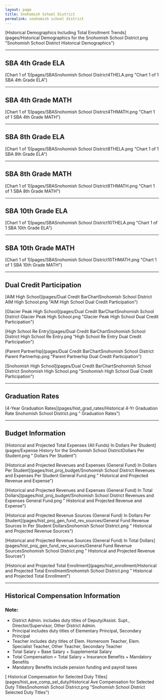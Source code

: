 ```yaml
---
layout: page
title: Snohomish School District
permalink: snohomish school district
---
```



[Historical Demographics Including Total Enrollment Trends](pages/Historical Demographics for the Snohomish School District.png "Snohomish School District Historical Demographics")

___

## SBA 4th Grade ELA

[Chart 1 of 1](pages/SBASnohomish School District4THELA.png "Chart 1 of 1 SBA 4th Grade ELA")


___

## SBA 4th Grade MATH

[Chart 1 of 1](pages/SBASnohomish School District4THMATH.png "Chart 1 of 1 SBA 4th Grade MATH")


___

## SBA 8th Grade ELA

[Chart 1 of 1](pages/SBASnohomish School District8THELA.png "Chart 1 of 1 SBA 8th Grade ELA")


___

## SBA 8th Grade MATH

[Chart 1 of 1](pages/SBASnohomish School District8THMATH.png "Chart 1 of 1 SBA 8th Grade MATH")


___

## SBA 10th Grade ELA

[Chart 1 of 1](pages/SBASnohomish School District10THELA.png "Chart 1 of 1 SBA 10th Grade ELA")


___

## SBA 10th Grade MATH

[Chart 1 of 1](pages/SBASnohomish School District10THMATH.png "Chart 1 of 1 SBA 10th Grade MATH")


___

## Dual Credit Participation

[AIM High School](pages/Dual Credit BarChartSnohomish School District AIM High School.png "AIM High School Dual Credit Participation")

[Glacier Peak High School](pages/Dual Credit BarChartSnohomish School District Glacier Peak High School.png "Glacier Peak High School Dual Credit Participation")

[High School Re Entry](pages/Dual Credit BarChartSnohomish School District High School Re Entry.png "High School Re Entry Dual Credit Participation")

[Parent Partnerhip](pages/Dual Credit BarChartSnohomish School District Parent Partnerhip.png "Parent Partnerhip Dual Credit Participation")

[Snohomish High School](pages/Dual Credit BarChartSnohomish School District Snohomish High School.png "Snohomish High School Dual Credit Participation")


___

## Graduation Rates

[4-Year Graduation Rates](pages/hist_grad_rates/Historical 4-Yr Graduation Rate Snohomish School District.png " Graduation Rates")


___

## Budget Information

[Historical and Projected Total Expenses (All Funds) In Dollars Per Student](pages/Expense History for the Snohomish School DistrictDollars Per Student.png " Dollars Per Student")

[Historical and Projected Revenues and Expenses (General Fund) In Dollars Per Student](pages/hist_proj_budget/Snohomish School District Revenues and Expenses Per Student General Fund.png " Historical and Projected Revenue and Expense")

[Historical and Projected Revenues and Expenses (General Fund) In Total Dollars](pages/hist_proj_budget/Snohomish School District Revenues and Expenses General Fund.png " Historical and Projected Revenue and Expense")

[Historical and Projected Revenue Sources (General Fund) In Dollars Per Student](pages/hist_proj_gen_fund_rev_sources/General Fund Revenue Sources In Per Student DollarsSnohomish School District.png " Historical and Projected Revenue Sources")

[Historical and Projected Revenue Sources (General Fund) In Total Dollars](pages/hist_proj_gen_fund_rev_sources/General Fund Revenue SourcesSnohomish School District.png " Historical and Projected Revenue Sources")

[Historical and Projected Total Enrollment](pages/hist_enrollment/Historical and Projected Total EnrollmentSnohomish School District.png " Historical and Projected Total Enrollment")


___

## Historical Compensation Information
### Note:
- District Admin. includes duty titles of Deputy/Assist. Supt., Director/Supervisor, Other District Admin.
- Principal includes duty titles of Elementary Principal, Secondary Principal
- Teacher includes duty titles of Elem. Homeroom Teacher, Elem. Specialist Teacher, Other Teacher, Secondary Teacher
- Total Salary = Base Salary + Supplemental Salary
- Total Compensation = Total Salary + Insurance Benefits + Mandatory Benefits
- Mandatory Benefits include pension funding and payroll taxes

[ Historical Compensation for Selected Duty Titles](pages/hist_ave_comp_sel_duty/Historical Ave Compensation for Selected Duty TitlesSnohomish School District.png "Snohomish School District Selected Duty Titles")

